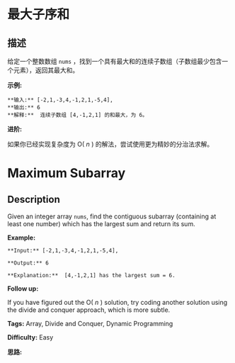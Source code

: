 # 最大子序和

## 描述

给定一个整数数组 `nums` ，找到一个具有最大和的连续子数组（子数组最少包含一个元素），返回其最大和。

**示例:**

    
    
    **输入:** [-2,1,-3,4,-1,2,1,-5,4],
    **输出:** 6
    **解释:**  连续子数组 [4,-1,2,1] 的和最大，为 6。
    

**进阶:**

如果你已经实现复杂度为 O( _n_ ) 的解法，尝试使用更为精妙的分治法求解。



# Maximum Subarray

## Description



Given an integer array `nums`, find the contiguous subarray (containing at least one number) which has the largest sum and return its sum.

**Example:**

    
    
    **Input:** [-2,1,-3,4,-1,2,1,-5,4],
    **Output:** 6
    **Explanation:**  [4,-1,2,1] has the largest sum = 6.
    

**Follow up:**

If you have figured out the O( _n_ ) solution, try coding another solution using the divide and conquer approach, which is more subtle.


**Tags:** Array, Divide and Conquer, Dynamic Programming

**Difficulty:** Easy

**思路:**
